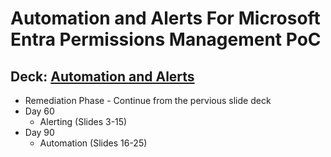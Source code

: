 # Automation and Alerts For Microsoft Entra Permissions Management PoC

## Deck: [Automation and Alerts](https://github.com/microsoft/EntraIDGovernance-Training/blob/main/EPMPOC/05-MEPM_Automation_and_Alerts/05-MEPM_Automation_and_Alerts.pptx)

- Remediation Phase - Continue from the pervious slide deck
- Day 60
  - Alerting (Slides 3-15)
- Day 90
  - Automation (Slides 16-25)
